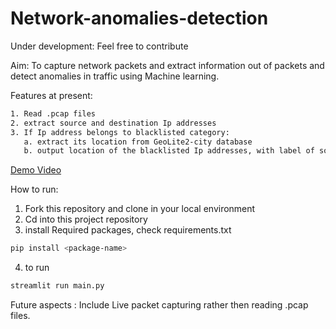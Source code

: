 # Network-anomalies-detection

Under development:
Feel free to contribute

Aim: To capture network packets and extract information
out of packets and detect anomalies in traffic using Machine learning.

Features at present:
```bash
1. Read .pcap files
2. extract source and destination Ip addresses
3. If Ip address belongs to blacklisted category:
   a. extract its location from GeoLite2-city database
   b. output location of the blacklisted Ip addresses, with label of source or destination
```

[Demo Video](https://github.com/Flanker-shyam/Network-anomalies-detection/assets/85950516/b2ca210d-539a-4d9f-a42f-949e5e3a1fff)

How to run:
1. Fork this repository and clone in your local environment
2. Cd into this project repository
3. install Required packages, check requirements.txt
  ```bash
  pip install <package-name>
  ```
4. to run
 ```bash
 streamlit run main.py
 ```
Future aspects : Include Live packet capturing rather then reading .pcap files.
